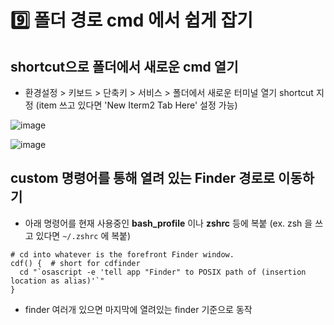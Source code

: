# :nine: 폴더 경로 cmd 에서 쉽게 잡기

## shortcut으로 폴더에서 새로운 cmd 열기

- 환경설정 > 키보드 > 단축키 > 서비스 > 폴더에서 새로운 터미널 열기 shortcut 지정 (item 쓰고 있다면 'New Iterm2 Tab Here' 설정 가능)

![image](https://user-images.githubusercontent.com/20410193/133589360-4b19142f-b68b-42f5-b8fe-f8096bd4682b.png)

![image](https://user-images.githubusercontent.com/20410193/133589399-654f05a5-c1f2-46f2-ac1d-d474623da0e8.png)

## custom 명령어를 통해 열려 있는 Finder 경로로 이동하기  

- 아래 명령어를 현재 사용중인 **bash_profile** 이나 **zshrc** 등에 복붙 (ex. zsh 을 쓰고 있다면 `~/.zshrc` 에 복붙)

```
# cd into whatever is the forefront Finder window.
cdf() {  # short for cdfinder
  cd "`osascript -e 'tell app "Finder" to POSIX path of (insertion location as alias)'`"
}
```

- finder 여러개 있으면 마지막에 열려있는 finder 기준으로 동작
